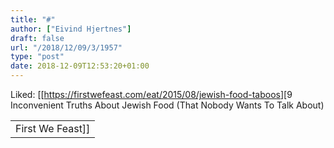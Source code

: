 ```yaml
---
title: "#"
author: ["Eivind Hjertnes"]
draft: false
url: "/2018/12/09/3/1957"
type: "post"
date: 2018-12-09T12:53:20+01:00
---
```


Liked: [[<https://firstwefeast.com/eat/2015/08/jewish-food-taboos>][9
Inconvenient Truths About Jewish Food (That Nobody Wants To Talk About)

|                  |
|------------------|
| First We Feast]] |
